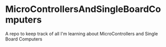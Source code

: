 # MicroControllersAndSingleBoardComputers
A repo to keep track of all I'm learning about MicroControllers and Single Board Computers
